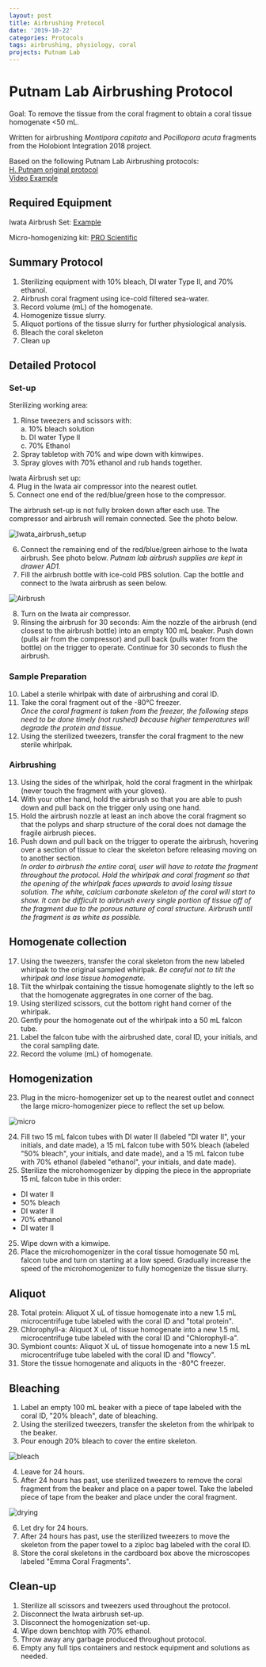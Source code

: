 ```yaml
---
layout: post
title: Airbrushing Protocol
date: '2019-10-22'
categories: Protocols
tags: airbrushing, physiology, coral
projects: Putnam Lab
---
```


# Putnam Lab Airbrushing Protocol

Goal: To remove the tissue from the coral fragment to obtain a coral tissue homogenate <50 mL.  

Written for airbrushing *Montipora capitata* and *Pocillopora acuta* fragments from the Holobiont Integration 2018 project.

Based on the following Putnam Lab Airbrushing protocols:  
[H. Putnam original protocol](https://hputnam.github.io/Putnam_Lab_Notebook/Coral_Tissue_Removal_protocol/)  
[Video Example](https://www.youtube.com/watch?v=tHlVRHVMQeQ)

## Required Equipment

Iwata Airbrush Set: [Example](https://www.amazon.com/Eclipse-Airbrush-Master-Compressor-Cleaning/dp/B001BO4X8Y/ref=sr_1_1_sspa?keywords=iwata+airbrush&qid=1571759464&sr=8-1-spons&psc=1&spLa=ZW5jcnlwdGVkUXVhbGlmaWVyPUExUzVDOVBHRkgySFlJJmVuY3J5cHRlZElkPUEwMjk5MDAwMTU1TDcxQ0M2TExNQSZlbmNyeXB0ZWRBZElkPUEwNDIwNDIwMTlRVUxHV0dRQzBGSiZ3aWRnZXROYW1lPXNwX2F0ZiZhY3Rpb249Y2xpY2tSZWRpcmVjdCZkb05vdExvZ0NsaWNrPXRydWU=)  

Micro-homogenizing kit: [PRO Scientific](https://proscientific.com/micro-sample-homogenizer-kits/standard-micro-homogenizer-package/)

## Summary Protocol  
1. Sterilizing equipment with 10% bleach, DI water Type II, and 70% ethanol.  
2. Airbrush coral fragment using ice-cold filtered sea-water.  
3. Record volume (mL) of the homogenate.  
4. Homogenize tissue slurry.  
5. Aliquot portions of the tissue slurry for further physiological analysis.  
6. Bleach the coral skeleton  
7. Clean up

## Detailed Protocol
### Set-up

Sterilizing working area:  
1. Rinse tweezers and scissors with:  
  a. 10% bleach solution  
  b. DI water Type II  
  c. 70% Ethanol
2. Spray tabletop with 70% and wipe down with kimwipes.  
3. Spray gloves with 70% ethanol and rub hands together.

Iwata Airbrush set up:  
4. Plug in the Iwata air compressor into the nearest outlet.  
5. Connect one end of the red/blue/green hose to the compressor.

The airbrush set-up is not fully broken down after each use. The compressor and airbrush will remain connected. See the photo below.  

![Iwata_airbrush_setup](https://github.com/emmastrand/EmmaStrand_Notebook/blob/master/images/Iwata_Airbrush_setup.JPG?raw=true)

6. Connect the remaining end of the red/blue/green airhose to the Iwata airbrush. See photo below. *Putnam lab airbrush supplies are kept in drawer AD1.*   
7. Fill the airbrush bottle with ice-cold PBS solution. Cap the bottle and connect to the Iwata airbrush as seen below.

![Airbrush](https://github.com/emmastrand/EmmaStrand_Notebook/blob/master/images/Iwata_airbrush2.JPG?raw=true)

8. Turn on the Iwata air compressor.  
9. Rinsing the airbrush for 30 seconds: Aim the nozzle of the airbrush (end closest to the airbrush bottle) into an empty 100 mL beaker. Push down (pulls air from the compressor) and pull back (pulls water from the bottle) on the trigger to operate. Continue for 30 seconds to flush the airbrush.  

### Sample Preparation  
10. Label a sterile whirlpak with date of airbrushing and coral ID.  
11. Take the coral fragment out of the -80&deg;C freezer.  
*Once the coral fragment is taken from the freezer, the following steps need to be done timely (not rushed) because higher temperatures will degrade the protein and tissue.*
12. Using the sterilized tweezers, transfer the coral fragment to the new sterile whirlpak.  

### Airbrushing
13. Using the sides of the whirlpak, hold the coral fragment in the whirlpak (never touch the fragment with your gloves).  
14. With your other hand, hold the airbrush so that you are able to push down and pull back on the trigger only using one hand.  
15. Hold the airbrush nozzle at least an inch above the coral fragment so that the polyps and sharp structure of the coral does not damage the fragile airbrush pieces.
16. Push down and pull back on the trigger to operate the airbrush, hovering over a section of tissue to clear the skeleton before releasing moving on to another section.  
*In order to airbrush the entire coral, user will have to rotate the fragment throughout the protocol. Hold the whirlpak and coral fragment so that the opening of the whirlpak faces upwards to avoid losing tissue solution. The white, calcium carbonate skeleton of the coral will start to show. It can be difficult to airbrush every single portion of tissue off of the fragment due to the porous nature of coral structure. Airbrush until the fragment is as white as possible.*

## Homogenate collection   
17. Using the tweezers, transfer the coral skeleton from the new labeled whirlpak to the original sampled whirlpak. *Be careful not to tilt the whirlpak and lose tissue homogenate.*
18. Tilt the whirlpak containing the tissue homogenate slightly to the left so that the homogenate aggregrates in one corner of the bag.  
19. Using sterilized scissors, cut the bottom right hand corner of the whirlpak.  
20. Gently pour the homogenate out of the whirlpak into a 50 mL falcon tube.  
21. Label the falcon tube with the airbrushed date, coral ID, your initials, and the coral sampling date.  
22. Record the volume (mL) of homogenate.

## Homogenization

23. Plug in the micro-homogenizer set up to the nearest outlet and connect the large micro-homogenizer piece to reflect the set up below.

![micro](https://github.com/emmastrand/EmmaStrand_Notebook/blob/master/images/microhomogenizer.JPG?raw=true)

24. Fill two 15 mL falcon tubes with DI water II (labeled "DI water II", your initials, and date made), a 15 mL falcon tube with 50% bleach (labeled "50% bleach", your initials, and date made), and a 15 mL falcon tube with 70% ethanol (labeled "ethanol", your initials, and date made).
24. Sterilize the microhomogenizer by dipping the piece in the appropriate 15 mL falcon tube in this order:  
  - DI water II  
  - 50% bleach  
  - DI water II  
  - 70% ethanol  
  - DI water II  
25. Wipe down with a kimwipe.  
26. Place the microhomogenizer in the coral tissue homogenate 50 mL falcon tube and turn on starting at a low speed. Gradually increase the speed of the microhomogenizer to fully homogenize the tissue slurry.  

## Aliquot  
28. Total protein: Aliquot X uL of tissue homogenate into a new 1.5 mL microcentrifuge tube labeled with the coral ID and "total protein".  
29. Chlorophyll-a: Aliquot X uL of tissue homogenate into a new 1.5 mL microcentrifuge tube labeled with the coral ID and "Chlorophyll-a".  
30. Symbiont counts: Aliquot X uL of tissue homogenate into a new 1.5 mL microcentrifuge tube labeled with the coral ID and "flowcy".
31. Store the tissue homogenate and aliquots in the -80&deg;C freezer.  

## Bleaching
1. Label an empty 100 mL beaker with a piece of tape labeled with the coral ID, "20% bleach", date of bleaching.  
2. Using the sterilized tweezers, transfer the skeleton from the whirlpak to the beaker.  
3. Pour enough 20% bleach to cover the entire skeleton.

![bleach]()

4. Leave for 24 hours.  
5. After 24 hours has past, use sterilized tweezers to remove the coral fragment from the beaker and place on a paper towel. Take the labeled piece of tape from the beaker and place under the coral fragment.  

![drying]()

6. Let dry for 24 hours.  
7. After 24 hours has past, use the sterilized tweezers to move the skeleton from the paper towel to a ziploc bag labeled with the coral ID.  
8. Store the coral skeletons in the cardboard box above the microscopes labeled "Emma Coral Fragments".

## Clean-up
1. Sterilize all scissors and tweezers used throughout the protocol.  
2. Disconnect the Iwata airbrush set-up.  
3. Disconnect the homogenization set-up.  
3. Wipe down benchtop with 70% ethanol.  
4. Throw away any garbage produced throughout protocol.  
5. Empty any full tips containers and restock equipment and solutions as needed.
